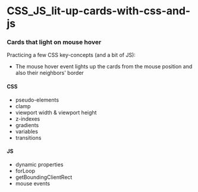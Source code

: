 # CSS_JS_lit-up-cards-with-css-and-js

### Cards that light on mouse hover

Practicing a few CSS key-concepts (and a bit of JS):
- The mouse hover event lights up the cards from the mouse position and also their neighbors' border
#### CSS
- pseudo-elements
- clamp
- viewport width & viewport height
- z-indexes
- gradients
- variables
- transitions

#### JS
- dynamic properties
- forLoop
- getBoundingClientRect
- mouse events
